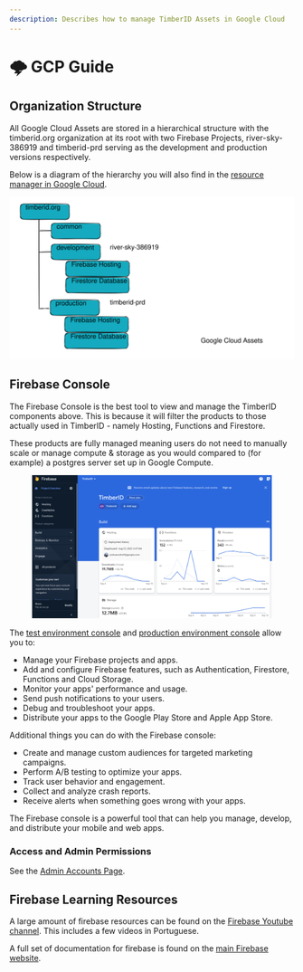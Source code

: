 ```yaml
---
description: Describes how to manage TimberID Assets in Google Cloud
---
```


# 🌩 GCP Guide

## Organization Structure

All Google Cloud Assets are stored in a hierarchical structure with the timberid.org organization at its root with two Firebase Projects, river-sky-386919 and timberid-prd serving as the development and production versions respectively.

Below is a diagram of the hierarchy you will also find in the [resource manager in Google Cloud](https://console.cloud.google.com/cloud-resource-manager).

<img src="../../.gitbook/assets/file.excalidraw (2).svg" alt="" class="gitbook-drawing">



## **Firebase Console**

The Firebase Console is the best tool to view and manage the TimberID components above. This is because it will filter the products to those actually used in TimberID - namely Hosting, Functions and Firestore.

These products are fully managed meaning users do not need to manually scale or manage compute & storage as you would compared to (for example) a postgres server set up in Google Compute.

<figure><img src="../../.gitbook/assets/firebasesshot.png" alt=""><figcaption></figcaption></figure>

The [test environment console](https://console.firebase.google.com/project/river-sky-386919/overview) and [production environment console](https://console.firebase.google.com/project/timberid-prd/overview) allow you to:

* Manage your Firebase projects and apps.
* Add and configure Firebase features, such as Authentication, Firestore, Functions and Cloud Storage.
* Monitor your apps' performance and usage.
* Send push notifications to your users.
* Debug and troubleshoot your apps.
* Distribute your apps to the Google Play Store and Apple App Store.

Additional things you can do with the Firebase console:

* Create and manage custom audiences for targeted marketing campaigns.
* Perform A/B testing to optimize your apps.
* Track user behavior and engagement.
* Collect and analyze crash reports.
* Receive alerts when something goes wrong with your apps.

The Firebase console is a powerful tool that can help you manage, develop, and distribute your mobile and web apps.

### Access and Admin Permissions

See the [Admin Accounts Page](../../internal/internal-information.md).

## Firebase Learning Resources

A large amount of firebase resources can be found on the [Firebase Youtube channel](https://www.youtube.com/user/firebase). This includes a few videos in Portuguese.

A full set of documentation for firebase is found on the [main Firebase website](https://firebase.google.com/docs).


